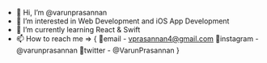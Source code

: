 - 👋 Hi, I’m @varunprasannan
- 👀 I’m interested in Web Development and iOS App Development
- 🌱 I’m currently learning React & Swift
- 📫 How to reach me => {
  📧email - vprasannan4@gmail.com
  📱instagram - @varunprasannan
  🐥twitter - @VarunPrasannan
}

<!---
varunprasannan/varunprasannan is a ✨ special ✨ repository because its `README.md` (this file) appears on your GitHub profile.
You can click the Preview link to take a look at your changes.
--->
